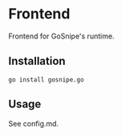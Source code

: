 # Frontend
Frontend for GoSnipe's runtime.

## Installation
`go install gosnipe.go`

## Usage
See config.md.